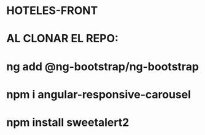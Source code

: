 # HOTELES-FRONT
# AL CLONAR EL REPO:
# ng add @ng-bootstrap/ng-bootstrap
# npm i angular-responsive-carousel
# npm install sweetalert2  